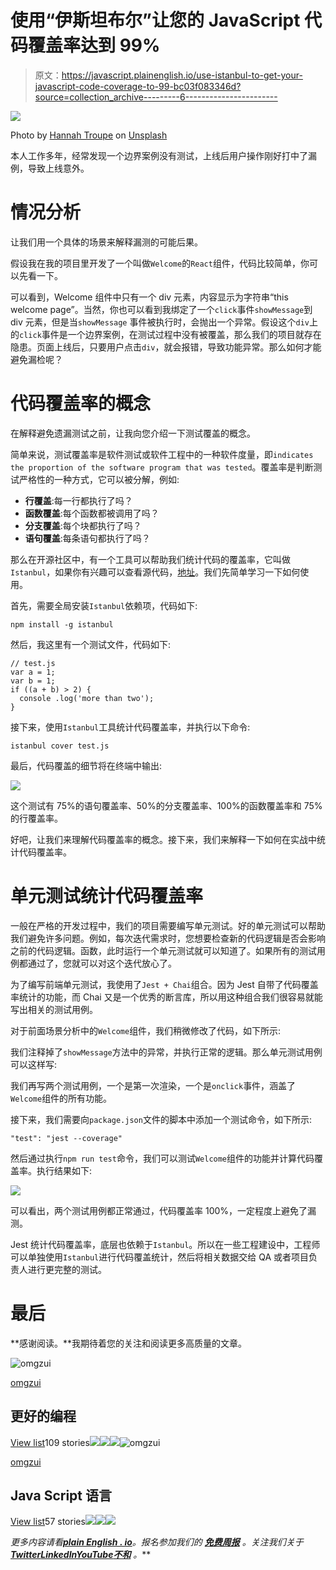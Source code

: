 # 使用“伊斯坦布尔”让您的 JavaScript 代码覆盖率达到 99%

> 原文：<https://javascript.plainenglish.io/use-istanbul-to-get-your-javascript-code-coverage-to-99-bc03f083346d?source=collection_archive---------6----------------------->

![](img/62a54311edccb1c5ae38048c957c7843.png)

Photo by [Hannah Troupe](https://unsplash.com/@htroupe?utm_source=medium&utm_medium=referral) on [Unsplash](https://unsplash.com?utm_source=medium&utm_medium=referral)

本人工作多年，经常发现一个边界案例没有测试，上线后用户操作刚好打中了漏例，导致上线意外。

# 情况分析

让我们用一个具体的场景来解释漏测的可能后果。

假设我在我的项目里开发了一个叫做`Welcome`的`React`组件，代码比较简单，你可以先看一下。

可以看到，Welcome 组件中只有一个 div 元素，内容显示为字符串“this welcome page”。当然，你也可以看到我绑定了一个`click`事件`showMessage`到 div 元素，但是当`showMessage` 事件被执行时，会抛出一个异常。假设这个`div`上的`click`事件是一个边界案例，在测试过程中没有被覆盖，那么我们的项目就存在隐患。页面上线后，只要用户点击`div`，就会报错，导致功能异常。那么如何才能避免漏检呢？

# 代码覆盖率的概念

在解释避免遗漏测试之前，让我向您介绍一下测试覆盖的概念。

简单来说，测试覆盖率是软件测试或软件工程中的一种软件度量，即`indicates the proportion of the software program that was tested`。覆盖率是判断测试严格性的一种方式，它可以被分解，例如:

*   **行覆盖**:每一行都执行了吗？
*   **函数覆盖**:每个函数都被调用了吗？
*   **分支覆盖**:每个块都执行了吗？
*   **语句覆盖**:每条语句都执行了吗？

那么在开源社区中，有一个工具可以帮助我们统计代码的覆盖率，它叫做`Istanbul`，如果你有兴趣可以查看源代码，[地址](https://github.com/gotwarlost/istanbul)。我们先简单学习一下如何使用。

首先，需要全局安装`Istanbul`依赖项，代码如下:

```
npm install -g istanbul
```

然后，我这里有一个测试文件，代码如下:

```
// test.js
var a = 1;
var b = 1;
if ((a + b) > 2) {
  console .log('more than two');
}
```

接下来，使用`Istanbul`工具统计代码覆盖率，并执行以下命令:

```
istanbul cover test.js
```

最后，代码覆盖的细节将在终端中输出:

![](img/221993743e37012f9144750d2068c736.png)

这个测试有 75%的语句覆盖率、50%的分支覆盖率、100%的函数覆盖率和 75%的行覆盖率。

好吧，让我们来理解代码覆盖率的概念。接下来，我们来解释一下如何在实战中统计代码覆盖率。

# 单元测试统计代码覆盖率

一般在严格的开发过程中，我们的项目需要编写单元测试。好的单元测试可以帮助我们避免许多问题。例如，每次迭代需求时，您想要检查新的代码逻辑是否会影响之前的代码逻辑。函数，此时运行一个单元测试就可以知道了。如果所有的测试用例都通过了，您就可以对这个迭代放心了。

为了编写前端单元测试，我使用了`Jest + Chai`组合。因为 Jest 自带了代码覆盖率统计的功能，而 Chai 又是一个优秀的断言库，所以用这种组合我们很容易就能写出相关的测试用例。

对于前面场景分析中的`Welcome`组件，我们稍微修改了代码，如下所示:

我们注释掉了`showMessage`方法中的异常，并执行正常的逻辑。那么单元测试用例可以这样写:

我们再写两个测试用例，一个是第一次渲染，一个是`onclick`事件，涵盖了`Welcome`组件的所有功能。

接下来，我们需要向`package.json`文件的脚本中添加一个测试命令，如下所示:

```
"test": "jest --coverage"
```

然后通过执行`npm run test`命令，我们可以测试`Welcome`组件的功能并计算代码覆盖率。执行结果如下:

![](img/2d7509ef630a96443cac7e8570e6474c.png)

可以看出，两个测试用例都正常通过，代码覆盖率 100%，一定程度上避免了漏测。

Jest 统计代码覆盖率，底层也依赖于`Istanbul`。所以在一些工程建设中，工程师可以单独使用`Istanbul`进行代码覆盖统计，然后将相关数据交给 QA 或者项目负责人进行更完整的测试。

# 最后

**感谢阅读。**我期待着您的关注和阅读更多高质量的文章。

![omgzui](img/113db82933227743d0067a68e250ac93.png)

[omgzui](https://medium.com/@omgzui?source=post_page-----bc03f083346d--------------------------------)

## 更好的编程

[View list](https://medium.com/@omgzui/list/better-programing-9b4c9bb174aa?source=post_page-----bc03f083346d--------------------------------)109 stories![](img/64fcf15e27c514ec49d62966b68dbc15.png)![](img/3e6ce891363c151131c5993ca0dcc526.png)![](img/a7dd413de22f319a3c4729c9e737feb8.png)![omgzui](img/113db82933227743d0067a68e250ac93.png)

[omgzui](https://medium.com/@omgzui?source=post_page-----bc03f083346d--------------------------------)

## Java Script 语言

[View list](https://medium.com/@omgzui/list/javascript-48bfc7b5f93c?source=post_page-----bc03f083346d--------------------------------)57 stories![](img/64fcf15e27c514ec49d62966b68dbc15.png)![](img/3e6ce891363c151131c5993ca0dcc526.png)![](img/a7dd413de22f319a3c4729c9e737feb8.png)

*更多内容请看*[***plain English . io***](https://plainenglish.io/)*。报名参加我们的* [***免费周报***](http://newsletter.plainenglish.io/) *。关注我们关于*[***Twitter***](https://twitter.com/inPlainEngHQ)[***LinkedIn***](https://www.linkedin.com/company/inplainenglish/)*[***YouTube***](https://www.youtube.com/channel/UCtipWUghju290NWcn8jhyAw)*[***不和***](https://discord.gg/GtDtUAvyhW) *。***